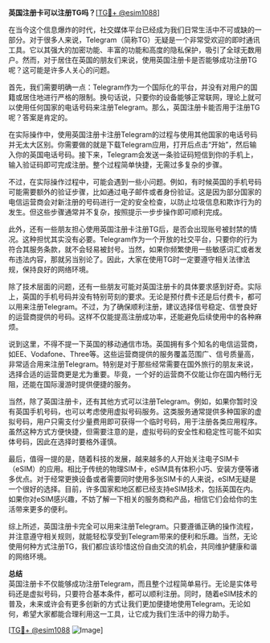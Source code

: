 **英国注册卡可以注册TG吗？**[[TG💪+ @esim1088](https://t.me/s/esim1088)]

在当今这个信息爆炸的时代，社交媒体平台已经成为我们日常生活中不可或缺的一部分。对于很多人来说，Telegram（简称TG）无疑是一个非常受欢迎的即时通讯工具。它以其强大的加密功能、丰富的功能和高度的隐私保护，吸引了全球无数用户。然而，对于居住在英国的朋友们来说，使用英国注册卡是否能够成功注册TG呢？这可能是许多人关心的问题。

首先，我们需要明确一点：Telegram作为一个国际化的平台，并没有对用户的国籍或居住地进行严格的限制。换句话说，只要你的设备能够正常联网，理论上就可以使用任何国家的电话号码来注册Telegram。那么，英国注册卡能否用于注册TG呢？答案是肯定的。

在实际操作中，使用英国注册卡注册Telegram的过程与使用其他国家的电话号码并无太大区别。你需要做的就是下载Telegram应用，打开后点击“开始”，然后输入你的英国电话号码。接下来，Telegram会发送一条验证码短信到你的手机上，输入验证码即可完成注册。整个过程简单快捷，无需过多复杂的步骤。

不过，在实际操作过程中，可能会遇到一些小问题。例如，有时候英国的手机号码可能需要额外的验证步骤，比如通过电子邮件或者身份验证。这是因为部分国家的电信运营商会对新注册的号码进行一定的安全检查，以防止垃圾信息和欺诈行为的发生。但这些步骤通常并不复杂，按照提示一步步操作即可顺利完成。

此外，还有一些朋友担心使用英国注册卡注册TG后，是否会出现账号被封禁的情况。这种担忧其实没有必要。Telegram作为一个开放的社交平台，只要你的行为符合其服务条款，就不会轻易被封号。当然，如果你频繁使用一些敏感词汇或者发布违法内容，那就另当别论了。因此，大家在使用TG时一定要遵守相关法律法规，保持良好的网络环境。

除了技术层面的问题，还有一些朋友可能对英国注册卡的具体要求感到好奇。实际上，英国的手机号码并没有特别苛刻的要求。无论是预付费卡还是后付费卡，都可以用来注册Telegram。不过，为了确保顺利注册，建议选择信号稳定、信誉良好的运营商提供的号码。这样不仅能提高注册成功率，还能避免后续使用中的各种麻烦。

说到这里，不得不提一下英国的移动通信市场。英国拥有多个知名的电信运营商，如EE、Vodafone、Three等。这些运营商提供的服务覆盖范围广、信号质量高，非常适合用来注册Telegram。特别是对于那些经常需要在国外旅行的朋友来说，选择合适的运营商更是尤为重要。毕竟，一个好的运营商不仅能让你在国内畅行无阻，还能在国际漫游时提供便捷的服务。

当然，除了英国注册卡，还有其他方式可以注册Telegram。例如，如果你暂时没有英国手机号码，也可以考虑使用虚拟号码服务。这类服务通常提供多种国家的虚拟号码，用户只需支付少量费用即可获得一个临时号码，用于注册各类应用程序。虽然这种方式方便快捷，但需要注意的是，虚拟号码的安全性和稳定性可能不如实体号码，因此在选择时要格外谨慎。

最后，值得一提的是，随着科技的发展，越来越多的人开始关注电子SIM卡（eSIM）的应用。相比于传统的物理SIM卡，eSIM具有体积小巧、安装方便等诸多优点。对于经常更换设备或者需要同时使用多张SIM卡的人来说，eSIM无疑是一个很好的选择。目前，许多国家和地区都已经支持eSIM技术，包括英国在内。如果你对eSIM感兴趣，不妨了解一下相关的服务商和产品，相信它们会给你的生活带来更多的便利。

综上所述，英国注册卡完全可以用来注册Telegram。只要遵循正确的操作流程，并注意遵守相关规则，就能轻松享受到Telegram带来的便利和乐趣。当然，无论使用何种方式注册TG，我们都应该珍惜这份自由交流的机会，共同维护健康和谐的网络环境。

**总结**  
英国注册卡不仅能够成功注册Telegram，而且整个过程简单易行。无论是实体号码还是虚拟号码，只要符合基本条件，都可以顺利注册。同时，随着eSIM技术的普及，未来或许会有更多创新的方式让我们更加便捷地使用Telegram。无论如何，希望大家都能合理利用这一工具，让它成为我们生活中的得力助手。

[[TG💪+ @esim1088](https://t.me/s/esim1088) ![Image](https://i.postimg.cc/4NQfJmqS/Snipaste-2025-05-13-00-14-12.png)]